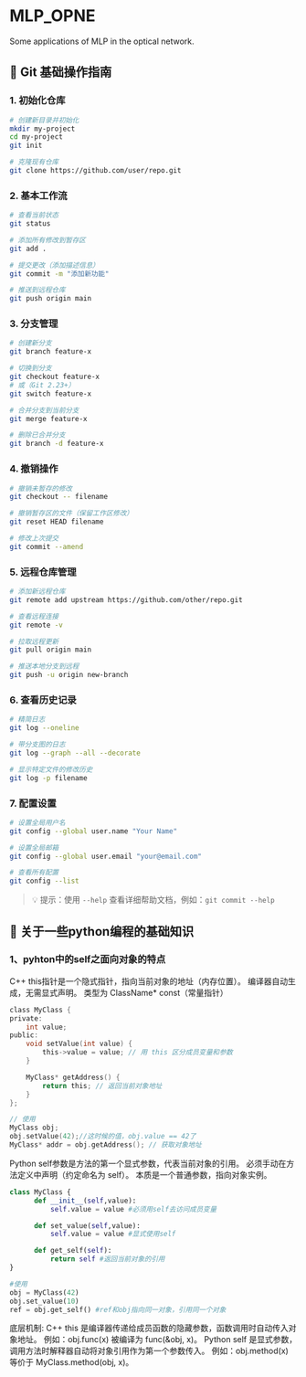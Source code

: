 # MLP_OPNE
Some applications of MLP in the optical network.
## 🔧 Git 基础操作指南

### 1. 初始化仓库
```bash
# 创建新目录并初始化
mkdir my-project
cd my-project
git init

# 克隆现有仓库
git clone https://github.com/user/repo.git
```

### 2. 基本工作流
```bash
# 查看当前状态
git status

# 添加所有修改到暂存区
git add .

# 提交更改（添加描述信息）
git commit -m "添加新功能"

# 推送到远程仓库
git push origin main
```

### 3. 分支管理
```bash
# 创建新分支
git branch feature-x

# 切换到分支
git checkout feature-x
# 或（Git 2.23+）
git switch feature-x

# 合并分支到当前分支
git merge feature-x

# 删除已合并分支
git branch -d feature-x
```

### 4. 撤销操作
```bash
# 撤销未暂存的修改
git checkout -- filename

# 撤销暂存区的文件（保留工作区修改）
git reset HEAD filename

# 修改上次提交
git commit --amend
```

### 5. 远程仓库管理
```bash
# 添加新远程仓库
git remote add upstream https://github.com/other/repo.git

# 查看远程连接
git remote -v

# 拉取远程更新
git pull origin main

# 推送本地分支到远程
git push -u origin new-branch
```

### 6. 查看历史记录
```bash
# 精简日志
git log --oneline

# 带分支图的日志
git log --graph --all --decorate

# 显示特定文件的修改历史
git log -p filename
```

### 7. 配置设置
```bash
# 设置全局用户名
git config --global user.name "Your Name"

# 设置全局邮箱
git config --global user.email "your@email.com"

# 查看所有配置
git config --list
```

> 💡 提示：使用 `--help` 查看详细帮助文档，例如：`git commit --help`

## 🔧 关于一些python编程的基础知识

### 1、pyhton中的self之面向对象的特点
C++ this指针是一个隐式指针，指向当前对象的地址（内存位置）。
编译器自动生成，无需显式声明。
类型为 ClassName* const（常量指针）
```c
class MyClass {
private:
    int value;
public:
    void setValue(int value) {
        this->value = value; // 用 this 区分成员变量和参数
    }

    MyClass* getAddress() {
        return this; // 返回当前对象地址
    }
};

// 使用
MyClass obj;
obj.setValue(42);//这时候的值，obj.value == 42了
MyClass* addr = obj.getAddress(); // 获取对象地址
```
Python self参数是方法的第一个显式参数，代表当前对象的引用。
必须手动在方法定义中声明（约定命名为 self）。
本质是一个普通参数，指向对象实例。
```python
class MyClass {
      def __init__(self,value):
          self.value = value #必须用self去访问成员变量

      def set_value(self,value):
          self.value = value #显式使用self

      def get_self(self):
          return self #返回当前对象的引用
}

#使用
obj = MyClass(42)
obj.set_value(10)
ref = obj.get_self() #ref和obj指向同一对象，引用同一个对象
```
底层机制:
C++
this 是编译器传递给成员函数的隐藏参数，函数调用时自动传入对象地址。
例如：obj.func(x) 被编译为 func(&obj, x)。
Python
self 是显式参数，调用方法时解释器自动将对象引用作为第一个参数传入。
例如：obj.method(x) 等价于 MyClass.method(obj, x)。


